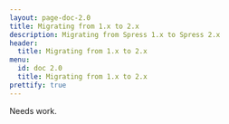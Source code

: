 ```yaml
---
layout: page-doc-2.0
title: Migrating from 1.x to 2.x
description: Migrating from Spress 1.x to Spress 2.x
header:
  title: Migrating from 1.x to 2.x
menu:
  id: doc 2.0
  title: Migrating from 1.x to 2.x
prettify: true
---
```

Needs work.